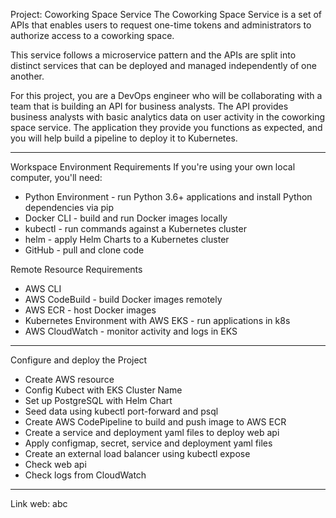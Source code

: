 Project: Coworking Space Service
The Coworking Space Service is a set of APIs that enables users to request one-time tokens and administrators to authorize access to a coworking space.

This service follows a microservice pattern and the APIs are split into distinct services that can be deployed and managed independently of one another.

For this project, you are a DevOps engineer who will be collaborating with a team that is building an API for business analysts. 
The API provides business analysts with basic analytics data on user activity in the coworking space service. The application they provide you functions 
as expected, and you will help build a pipeline to deploy it to Kubernetes.

---------------------------------------
Workspace Environment Requirements
If you're using your own local computer, you'll need:

- Python Environment - run Python 3.6+ applications and install Python dependencies via pip
- Docker CLI - build and run Docker images locally
- kubectl - run commands against a Kubernetes cluster
- helm - apply Helm Charts to a Kubernetes cluster
- GitHub - pull and clone code

Remote Resource Requirements

- AWS CLI
- AWS CodeBuild - build Docker images remotely
- AWS ECR - host Docker images
- Kubernetes Environment with AWS EKS - run applications in k8s
- AWS CloudWatch - monitor activity and logs in EKS

---------------------------------------
Configure and deploy the Project
- Create AWS resource
- Config Kubect with EKS Cluster Name
- Set up PostgreSQL with Helm Chart
- Seed data using kubectl port-forward and psql
- Create AWS CodePipeline to build and push image to AWS ECR
- Create a service and deployment yaml files to deploy web api
- Apply configmap, secret, service and deployment yaml files
- Create an external load balancer using kubectl expose
- Check web api
- Check logs from CloudWatch

---------------------------------------
Link web:  abc